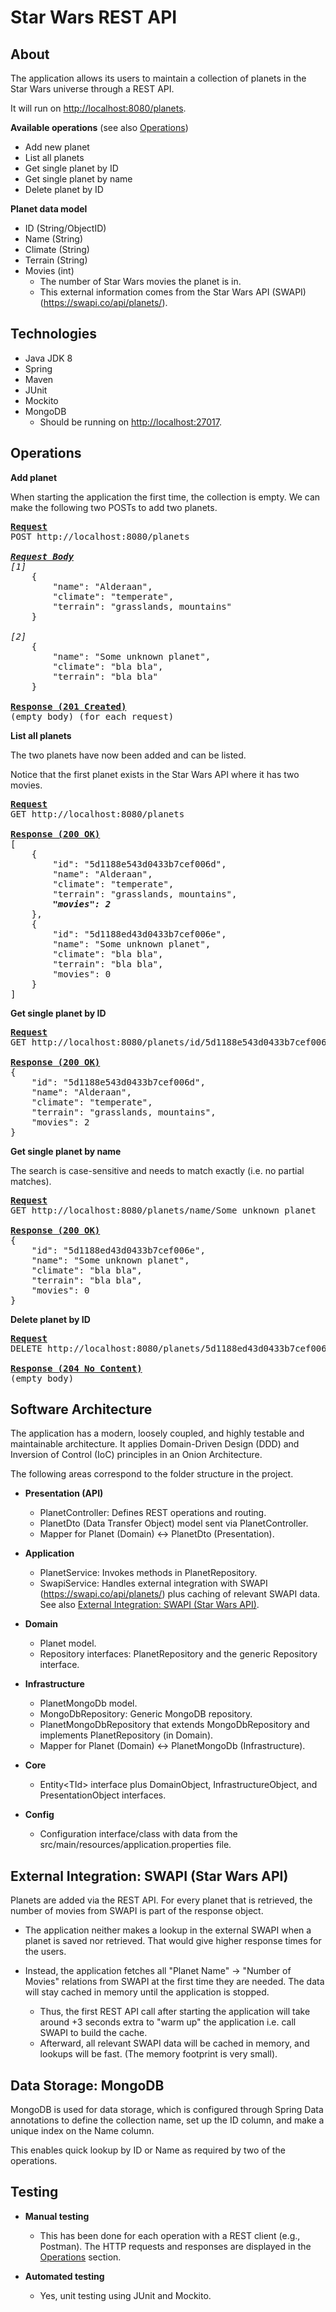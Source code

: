 Star Wars REST API
=

About
-
The application allows its users to maintain a collection of planets in the Star Wars universe through a REST API.

It will run on <http://localhost:8080/planets>.

**Available operations** (see also [Operations](#operations))
- Add new planet
- List all planets
- Get single planet by ID
- Get single planet by name
- Delete planet by ID

**Planet data model**
- ID (String/ObjectID)
- Name (String)
- Climate (String)
- Terrain (String)
- Movies (int)
  - The number of Star Wars movies the planet is in.
  - This external information comes from the Star Wars API (SWAPI) (<https://swapi.co/api/planets/>).

Technologies
-
- Java JDK 8
- Spring
- Maven
- JUnit
- Mockito
- MongoDB
  - Should be running on <http://localhost:27017>.

Operations
- 
**Add planet**

When starting the application the first time, the collection is empty. We can make the following two POSTs to add two planets.

<pre>
<b><u>Request</u></b>
POST http://localhost:8080/planets
    
<b><u><i>Request Body</i></u></b>
<i>[1]</i>
    {
        "name": "Alderaan",
        "climate": "temperate",
        "terrain": "grasslands, mountains"
    }
    
<i>[2]</i>
    {
        "name": "Some unknown planet", 
        "climate": "bla bla", 
        "terrain": "bla bla"
    }

<b><u>Response (201 Created)</u></b>
(empty body) (for each request)
</pre>

**List all planets**

The two planets have now been added and can be listed.

Notice that the first planet exists in the Star Wars API where it has two movies.
<pre>
<b><u>Request</u></b>
GET http://localhost:8080/planets

<b><u>Response (200 OK)</u></b>
[
    {
        "id": "5d1188e543d0433b7cef006d",
        "name": "Alderaan",
        "climate": "temperate",
        "terrain": "grasslands, mountains",
        <b><i>"movies": 2</i></b>
    },
    {
        "id": "5d1188ed43d0433b7cef006e",
        "name": "Some unknown planet",
        "climate": "bla bla",
        "terrain": "bla bla",
        "movies": 0
    }
]
</pre>

**Get single planet by ID**
<pre>
<b><u>Request</u></b>
GET http://localhost:8080/planets/id/5d1188e543d0433b7cef006d

<b><u>Response (200 OK)</u></b>
{
    "id": "5d1188e543d0433b7cef006d",
    "name": "Alderaan",
    "climate": "temperate",
    "terrain": "grasslands, mountains",
    "movies": 2
}
</pre>

**Get single planet by name**

The search is case-sensitive and needs to match exactly (i.e. no partial matches).
<pre>
<b><u>Request</u></b>
GET http://localhost:8080/planets/name/Some unknown planet

<b><u>Response (200 OK)</u></b>
{
    "id": "5d1188ed43d0433b7cef006e",
    "name": "Some unknown planet",
    "climate": "bla bla",
    "terrain": "bla bla",
    "movies": 0
}
</pre>

**Delete planet by ID**
<pre>
<b><u>Request</u></b>
DELETE http://localhost:8080/planets/5d1188ed43d0433b7cef006e

<b><u>Response (204 No Content)</u></b>
(empty body)
</pre>

Software Architecture
-
The application has a modern, loosely coupled, and highly testable and maintainable architecture. It applies Domain-Driven Design (DDD) and Inversion of Control (IoC) principles in an Onion Architecture. 

The following areas correspond to the folder structure in the project.

- **Presentation (API)**
  - PlanetController: Defines REST operations and routing.
  - PlanetDto (Data Transfer Object) model sent via PlanetController.
  - Mapper for Planet (Domain) ↔ PlanetDto (Presentation).

- **Application**
  - PlanetService: Invokes methods in PlanetRepository.
  - SwapiService: Handles external integration with SWAPI (<https://swapi.co/api/planets/>) plus caching of relevant SWAPI data. See also [External Integration: SWAPI (Star Wars API)](#external-integration-swapi-star-wars-api).

- **Domain**
  - Planet model.
  - Repository interfaces: PlanetRepository and the generic Repository interface.

- **Infrastructure**
  - PlanetMongoDb model.
  - MongoDbRepository: Generic MongoDB repository.
  - PlanetMongoDbRepository that extends MongoDbRepository and implements PlanetRepository (in Domain).
  - Mapper for Planet (Domain) ↔ PlanetMongoDb (Infrastructure).

- **Core**
  - Entity&lt;TId&gt; interface plus DomainObject, InfrastructureObject, and PresentationObject interfaces.

- **Config**
  - Configuration interface/class with data from the src/main/resources/application.properties file.

External Integration: SWAPI (Star Wars API)
-
Planets are added via the REST API. For every planet that is retrieved, the number of movies from SWAPI is part of the response object.

- The application neither makes a lookup in the external SWAPI when a planet is saved nor retrieved. That would give higher response times for the users.

- Instead, the application fetches all "Planet Name" → "Number of Movies" relations from SWAPI at the first time they are needed. The data will stay cached in memory until the application is stopped.
  - Thus, the first REST API call after starting the application will take around +3 seconds extra to "warm up" the application i.e. call SWAPI to build the cache.
  - Afterward, all relevant SWAPI data will be cached in memory, and lookups will be fast. (The memory footprint is very small). 

Data Storage: MongoDB
-
MongoDB is used for data storage, which is configured through Spring Data annotations to define the collection name, set up the ID column, and make a unique index on the Name column.

This enables quick lookup by ID or Name as required by two of the operations. 

Testing
-
- **Manual testing**
  - This has been done for each operation with a REST client (e.g., Postman). The HTTP requests and responses are displayed in the [Operations](#operations) section.
  
- **Automated testing**
  - Yes, unit testing using JUnit and Mockito.
